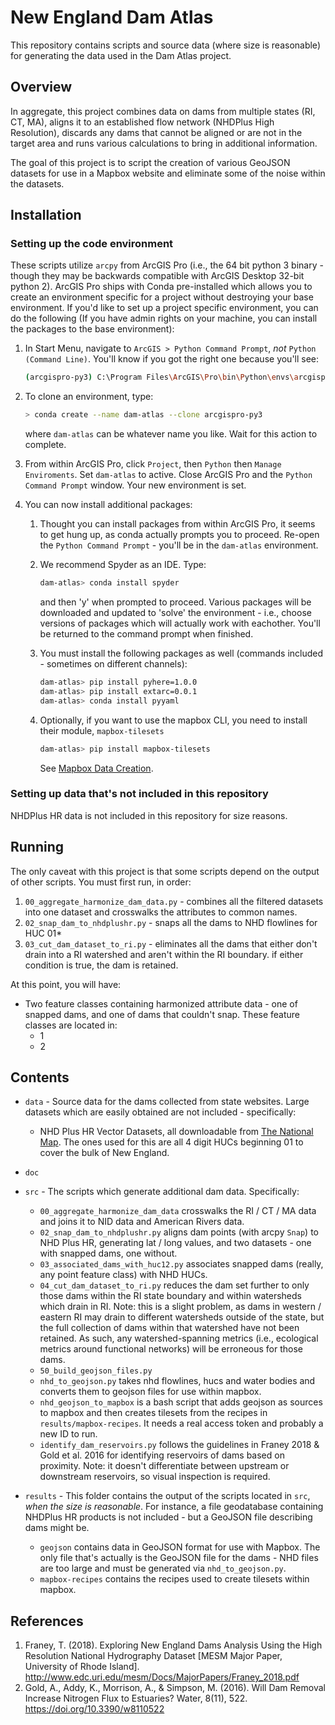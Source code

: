# New England Dam Atlas

This repository contains scripts and source data (where size is reasonable) for generating the data used in the Dam Atlas project.

## Overview

In aggregate, this project combines data on dams from multiple states (RI, CT, MA), aligns it to an established flow network (NHDPlus High Resolution), discards any dams that cannot be aligned or are not in the target area and runs various calculations to bring in additional information.

The goal of this project is to script the creation of various GeoJSON datasets for use in a Mapbox website and eliminate some of the noise within the datasets.

## Installation

### Setting up the code environment

These scripts utilize `arcpy` from ArcGIS Pro (i.e., the 64 bit python 3 binary - though they may be backwards compatible with ArcGIS Desktop 32-bit python 2). ArcGIS Pro ships with Conda pre-installed which allows you to create an environment specific for a project without destroying your base environment. If you'd like to set up a project specific environment, you can do the following (If you have admin rights on your machine, you can install the packages to the base environment):

1. In Start Menu, navigate to `ArcGIS > Python Command Prompt`, _not_ `Python (Command Line)`. You'll know if you got the right one because you'll see:

    ```bash
    (arcgispro-py3) C:\Program Files\ArcGIS\Pro\bin\Python\envs\arcgispro-py3>
    ```

2. To clone an environment, type:

    ```bash
    > conda create --name dam-atlas --clone arcgispro-py3
    ```

    where `dam-atlas` can be whatever name you like. Wait for this action to complete.

3. From within ArcGIS Pro, click `Project`, then `Python` then `Manage Enviroments`. Set `dam-atlas` to active. Close ArcGIS Pro and the `Python Command Prompt` window. Your new environment is set.

4. You can now install additional packages:
    1. Thought you can install packages from within ArcGIS Pro, it seems to get hung up, as conda actually prompts you to proceed. Re-open the `Python Command Prompt` - you'll be in the `dam-atlas` environment.

    2. We recommend Spyder as an IDE. Type:

        ```bash
        dam-atlas> conda install spyder
        ```

       and then 'y' when prompted to proceed. Various packages will be downloaded and updated to 'solve' the environment - i.e., choose versions of packages which will actually work with eachother. You'll be returned to the command prompt when finished.

    3. You must install the following packages as well (commands included - sometimes on different channels):

        ```bash
        dam-atlas> pip install pyhere=1.0.0
        dam-atlas> pip install extarc=0.0.1
        dam-atlas> conda install pyyaml
        ```

    4. Optionally, if you want to use the mapbox CLI, you need to install their module, `mapbox-tilesets`

        ```bash
        dam-atlas> pip install mapbox-tilesets
        ```

        See [Mapbox Data Creation](doc/mapbox_data_creation.md).

### Setting up data that's not included in this repository

NHDPlus HR data is not included in this repository for size reasons. 

## Running

The only caveat with this project is that some scripts depend on the output of other scripts. You must first run, in order:

1. `00_aggregate_harmonize_dam_data.py` - combines all the filtered datasets into one dataset and crosswalks the attributes to common names.
2. `02_snap_dam_to_nhdplushr.py` - snaps all the dams to NHD flowlines for HUC 01*
3. `03_cut_dam_dataset_to_ri.py` - eliminates all the dams that either don't drain into a RI watershed and aren't within the RI boundary. if either condition is true, the dam is retained.

At this point, you will have:

- Two feature classes containing harmonized attribute data - one of snapped dams,
  and one of dams that couldn't snap. These feature classes are located in:
  - 1
  - 2

## Contents

- `data` - Source data for the dams collected from state websites. Large datasets which are easily obtained are not included - specifically:
  - NHD Plus HR Vector Datasets, all downloadable from [The National Map](https://viewer.nationalmap.gov/basic/). The ones used for this are all 4 digit HUCs beginning 01 to cover the bulk of New England.

- `doc`
- `src` - The scripts which generate additional dam data. Specifically:
  - `00_aggregate_harmonize_dam_data` crosswalks the RI / CT / MA data and joins it to NID data and American Rivers data.
  - `02_snap_dam_to_nhdplushr.py` aligns dam points (with arcpy `Snap`) to NHD Plus HR, generating lat / long values, and two datasets - one with snapped dams, one without.
  - `03_associated_dams_with_huc12.py` associates snapped dams (really, any point feature class) with NHD HUCs.
  - `04_cut_dam_dataset_to_ri.py` reduces the dam set further to only those dams within the RI state boundary and within watersheds which drain in RI. Note: this is a slight problem, as dams in western / eastern RI may drain to different watersheds outside of the state, but the full collection of dams within that watershed have not been retained. As such, any watershed-spanning metrics (i.e., ecological metrics around functional networks) will be erroneous for those dams.
  - `50_build_geojson_files.py`
  - `nhd_to_geojson.py` takes nhd flowlines, hucs and water bodies and converts them to geojson files for use within mapbox.
  - `nhd_geojson_to_mapbox` is a bash script that adds geojson as sources to mapbox and then creates tilesets from the recipes in `results/mapbox-recipes`. It needs a real access token and probably a new ID to run.
  - `identify_dam_reservoirs.py` follows the guidelines in Franey 2018 & Gold et al. 2016 for identifying reservoirs of dams based on proximity. Note: it doesn't differentiate between upstream or downstream reservoirs, so visual inspection is required.
- `results` - This folder contains the output of the scripts located in `src`, _when the size is reasonable_. For instance, a file geodatabase containing NHDPlus HR products is not included - but a GeoJSON file describing dams might be.
  - `geojson` contains data in GeoJSON format for use with Mapbox. The only file that's actually is the GeoJSON file for the dams - NHD files are too large and must be generated via `nhd_to_geojson.py`.
  - `mapbox-recipes` contains the recipes used to create tilesets within mapbox.

## References

1. Franey, T. (2018). Exploring New England Dams Analysis Using the High Resolution National Hydrography Dataset [MESM Major Paper, University of Rhode Island]. <http://www.edc.uri.edu/mesm/Docs/MajorPapers/Franey_2018.pdf>
2. Gold, A., Addy, K., Morrison, A., & Simpson, M. (2016). Will Dam Removal Increase Nitrogen Flux to Estuaries? Water, 8(11), 522. <https://doi.org/10.3390/w8110522>
